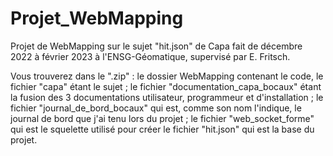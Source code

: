# Projet_WebMapping
Projet de WebMapping sur le sujet "hit.json" de Capa fait de décembre 2022 à février 2023 à l'ENSG-Géomatique, supervisé par E. Fritsch.

Vous trouverez dans le ".zip" : le dossier WebMapping contenant le code, le fichier "capa" étant le sujet ; le fichier "documentation_capa_bocaux" étant la fusion des 3 documentations utilisateur, programmeur et d'installation ; le fichier "journal_de_bord_bocaux" qui est, comme son nom l'indique, le journal de bord que j'ai tenu lors du projet ; le fichier "web_socket_forme" qui est le squelette utilisé pour créer le fichier "hit.json" qui est la base du projet. 
